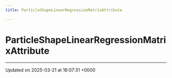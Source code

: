 ```yaml
---
title: ParticleShapeLinearRegressionMatrixAttribute

---
```


# ParticleShapeLinearRegressionMatrixAttribute





-------------------------------

Updated on 2025-03-21 at 16:07:31 +0000